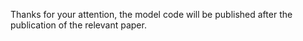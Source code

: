 Thanks for your attention, the model code will be published after the publication of the relevant paper.
